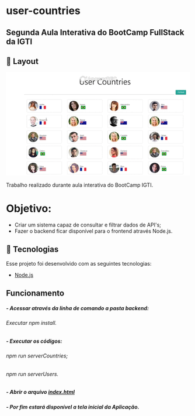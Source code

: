 # user-countries

## Segunda Aula Interativa do BootCamp FullStack da IGTI

## 🔖 Layout

![](https://github.com/Emerson1796/user-countries/blob/master/fotos/tela.gif?raw=true)

Trabalho realizado durante aula  interativa do BootCamp IGTI. 

# Objetivo:
* Criar um sistema capaz de consultar e filtrar dados de API's;
* Fazer o backend ficar disponível para o frontend através Node.js.

## 🚀 Tecnologias

Esse projeto foi desenvolvido com as seguintes tecnologias:

- [Node.js](https://nodejs.org/en/)

## Funcionamento
##### - Acessar através da linha de comando a pasta backend:
######  Executar npm install.

##### - Executar os códigos:
###### npm run serverCountries; 
###### npm run serverUsers.

##### - Abrir o arquivo [index.html](https://github.com/Emerson1796/user-countries/blob/master/frontend/index.html)

##### - Por fim estará disponível a tela inicial da Aplicação.
